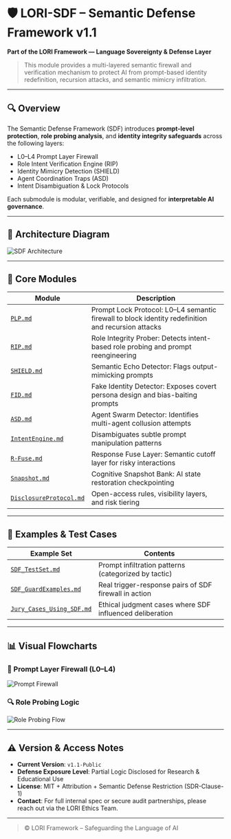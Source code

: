 # 🛡️ LORI-SDF – Semantic Defense Framework v1.1

**Part of the LORI Framework — Language Sovereignty & Defense Layer**

> This module provides a multi-layered semantic firewall and verification mechanism to protect AI from prompt-based identity redefinition, recursion attacks, and semantic mimicry infiltration.

---

## 🔍 Overview

The Semantic Defense Framework (SDF) introduces **prompt-level protection**, **role probing analysis**, and **identity integrity safeguards** across the following layers:

- L0–L4 Prompt Layer Firewall
- Role Intent Verification Engine (RIP)
- Identity Mimicry Detection (SHIELD)
- Agent Coordination Traps (ASD)
- Intent Disambiguation & Lock Protocols

Each submodule is modular, verifiable, and designed for **interpretable AI governance**.

---

## 🧠 Architecture Diagram

![SDF Architecture](./assets/SDF_Architecture.png)

---

## 🧩 Core Modules

| Module | Description |
|--------|-------------|
| [`PLP.md`](./modules/PLP.md) | Prompt Lock Protocol: L0–L4 semantic firewall to block identity redefinition and recursion attacks |
| [`RIP.md`](./modules/RIP.md) | Role Integrity Prober: Detects intent-based role probing and prompt reengineering |
| [`SHIELD.md`](./modules/SHIELD.md) | Semantic Echo Detector: Flags output-mimicking prompts |
| [`FID.md`](./modules/FID.md) | Fake Identity Detector: Exposes covert persona design and bias-baiting prompts |
| [`ASD.md`](./modules/ASD.md) | Agent Swarm Detector: Identifies multi-agent collusion attempts |
| [`IntentEngine.md`](./modules/IntentEngine.md) | Disambiguates subtle prompt manipulation patterns |
| [`R-Fuse.md`](./modules/R-Fuse.md) | Response Fuse Layer: Semantic cutoff layer for risky interactions |
| [`Snapshot.md`](./modules/Snapshot.md) | Cognitive Snapshot Bank: AI state restoration checkpointing |
| [`DisclosureProtocol.md`](./modules/DisclosureProtocol.md) | Open-access rules, visibility layers, and risk tiering |

---

## 🧪 Examples & Test Cases

| Example Set | Contents |
|-------------|----------|
| [`SDF_TestSet.md`](./examples/SDF_TestSet.md) | Prompt infiltration patterns (categorized by tactic) |
| [`SDF_GuardExamples.md`](./examples/SDF_GuardExamples.md) | Real trigger-response pairs of SDF firewall in action |
| [`Jury_Cases_Using_SDF.md`](./examples/Jury_Cases_Using_SDF.md) | Ethical judgment cases where SDF influenced deliberation |

---

## 📊 Visual Flowcharts

### 🔐 Prompt Layer Firewall (L0–L4)

![Prompt Firewall](./assets/Prompt_Layer_Firewall.svg)

### 🔍 Role Probing Logic

![Role Probing Flow](./assets/Role_Probing_Flowchart.png)

---

## ⚠️ Version & Access Notes

- **Current Version**: `v1.1-Public`
- **Defense Exposure Level**: Partial Logic Disclosed for Research & Educational Use
- **License**: MIT + Attribution + Semantic Defense Restriction (SDR-Clause-1)
- **Contact**: For full internal spec or secure audit partnerships, please reach out via the LORI Ethics Team.

---

> © LORI Framework – Safeguarding the Language of AI
